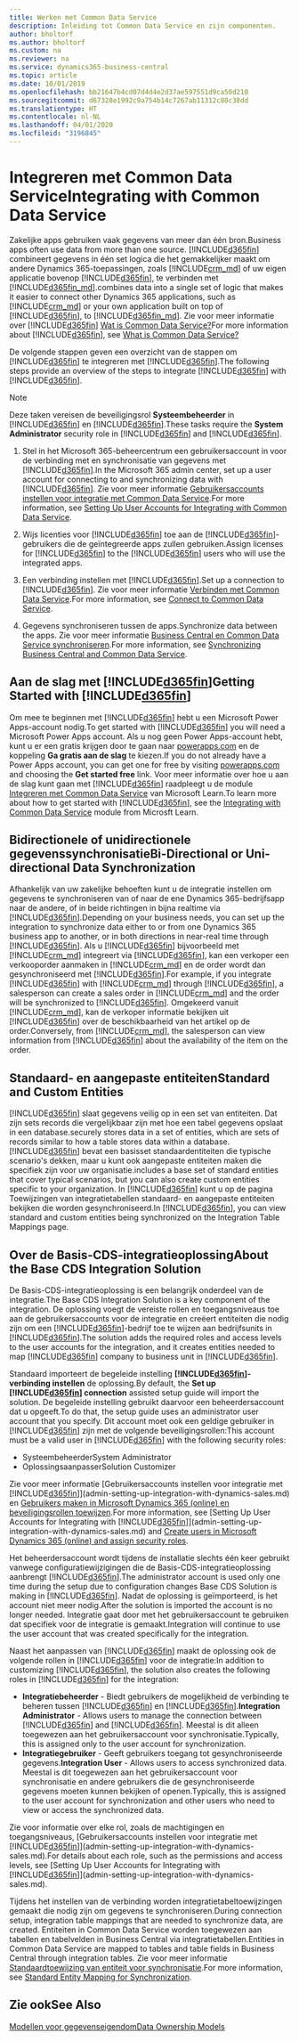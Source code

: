 ```yaml
---
title: Werken met Common Data Service
description: Inleiding tot Common Data Service en zijn componenten.
author: bholtorf
ms.author: bholtorf
ms.custom: na
ms.reviewer: na
ms.service: dynamics365-business-central
ms.topic: article
ms.date: 10/01/2019
ms.openlocfilehash: bb21647b4cd07d4d4e2d37ae597551d9ca50d210
ms.sourcegitcommit: d67328e1992c9a754b14c7267ab11312c80c38dd
ms.translationtype: HT
ms.contentlocale: nl-NL
ms.lasthandoff: 04/01/2020
ms.locfileid: "3196845"
---
```

# <a name="integrating-with-common-data-service"></a><span data-ttu-id="c9b58-103">Integreren met Common Data Service</span><span class="sxs-lookup"><span data-stu-id="c9b58-103">Integrating with Common Data Service</span></span>
<span data-ttu-id="c9b58-104">Zakelijke apps gebruiken vaak gegevens van meer dan één bron.</span><span class="sxs-lookup"><span data-stu-id="c9b58-104">Business apps often use data from more than one source.</span></span> [!INCLUDE[d365fin](includes/cds_long_md.md)] <span data-ttu-id="c9b58-105">combineert gegevens in één set logica die het gemakkelijker maakt om andere Dynamics 365-toepassingen, zoals [!INCLUDE[crm_md](includes/crm_md.md)] of uw eigen applicatie bovenop [!INCLUDE[d365fin](includes/cds_long_md.md)], te verbinden met [!INCLUDE[d365fin_md](includes/d365fin_md.md)].</span><span class="sxs-lookup"><span data-stu-id="c9b58-105">combines data into a single set of logic that makes it easier to connect other Dynamics 365 applications, such as [!INCLUDE[crm_md](includes/crm_md.md)] or your own application built on top of [!INCLUDE[d365fin](includes/cds_long_md.md)], to [!INCLUDE[d365fin_md](includes/d365fin_md.md)].</span></span> <span data-ttu-id="c9b58-106">Zie voor meer informatie over [!INCLUDE[d365fin](includes/cds_long_md.md)] [Wat is Common Data Service?](https://docs.microsoft.com/powerapps/maker/common-data-service/data-platform-intro)</span><span class="sxs-lookup"><span data-stu-id="c9b58-106">For more information about [!INCLUDE[d365fin](includes/cds_long_md.md)], see [What is Common Data Service?](https://docs.microsoft.com/powerapps/maker/common-data-service/data-platform-intro)</span></span>

<span data-ttu-id="c9b58-107">De volgende stappen geven een overzicht van de stappen om [!INCLUDE[d365fin](includes/cds_long_md.md)] te integreren met [!INCLUDE[d365fin](includes/d365fin_md.md)].</span><span class="sxs-lookup"><span data-stu-id="c9b58-107">The following steps provide an overview of the steps to integrate [!INCLUDE[d365fin](includes/cds_long_md.md)] with [!INCLUDE[d365fin](includes/d365fin_md.md)].</span></span>

> [!Note]  
> <span data-ttu-id="c9b58-108">Deze taken vereisen de beveiligingsrol **Systeembeheerder** in [!INCLUDE[d365fin](includes/cds_long_md.md)] en [!INCLUDE[d365fin](includes/d365fin_md.md)].</span><span class="sxs-lookup"><span data-stu-id="c9b58-108">These tasks require the **System Administrator** security role in [!INCLUDE[d365fin](includes/cds_long_md.md)] and [!INCLUDE[d365fin](includes/d365fin_md.md)].</span></span>  

1. <span data-ttu-id="c9b58-109">Stel in het Microsoft 365-beheercentrum een gebruikersaccount in voor de verbinding met en synchronisatie van gegevens met [!INCLUDE[d365fin](includes/cds_long_md.md)].</span><span class="sxs-lookup"><span data-stu-id="c9b58-109">In the Microsoft 365 admin center, set up a user account for connecting to and synchronizing data with [!INCLUDE[d365fin](includes/cds_long_md.md)].</span></span> <span data-ttu-id="c9b58-110">Zie voor meer informatie [Gebruikersaccounts instellen voor integratie met Common Data Service](admin-setting-up-integration-with-dynamics-sales.md).</span><span class="sxs-lookup"><span data-stu-id="c9b58-110">For more information, see [Setting Up User Accounts for Integrating with Common Data Service](admin-setting-up-integration-with-dynamics-sales.md).</span></span>

2. <span data-ttu-id="c9b58-111">Wijs licenties voor [!INCLUDE[d365fin](includes/cds_long_md.md)] toe aan de [!INCLUDE[d365fin](includes/d365fin_md.md)]-gebruikers die de geïntegreerde apps zullen gebruiken.</span><span class="sxs-lookup"><span data-stu-id="c9b58-111">Assign licenses for [!INCLUDE[d365fin](includes/cds_long_md.md)] to the [!INCLUDE[d365fin](includes/d365fin_md.md)] users who will use the integrated apps.</span></span>

3. <span data-ttu-id="c9b58-112">Een verbinding instellen met [!INCLUDE[d365fin](includes/cds_long_md.md)].</span><span class="sxs-lookup"><span data-stu-id="c9b58-112">Set up a connection to [!INCLUDE[d365fin](includes/cds_long_md.md)].</span></span> <span data-ttu-id="c9b58-113">Zie voor meer informatie [Verbinden met Common Data Service](admin-how-to-set-up-a-dynamics-crm-connection.md).</span><span class="sxs-lookup"><span data-stu-id="c9b58-113">For more information, see [Connect to Common Data Service](admin-how-to-set-up-a-dynamics-crm-connection.md).</span></span>  

4. <span data-ttu-id="c9b58-114">Gegevens synchroniseren tussen de apps.</span><span class="sxs-lookup"><span data-stu-id="c9b58-114">Synchronize data between the apps.</span></span> <span data-ttu-id="c9b58-115">Zie voor meer informatie [Business Central en Common Data Service synchroniseren](admin-synchronizing-business-central-and-sales.md).</span><span class="sxs-lookup"><span data-stu-id="c9b58-115">For more information, see [Synchronizing Business Central and Common Data Service](admin-synchronizing-business-central-and-sales.md).</span></span> 

## <a name="getting-started-with-d365fin"></a><span data-ttu-id="c9b58-116">Aan de slag met [!INCLUDE[d365fin](includes/cds_long_md.md)]</span><span class="sxs-lookup"><span data-stu-id="c9b58-116">Getting Started with [!INCLUDE[d365fin](includes/cds_long_md.md)]</span></span>
<span data-ttu-id="c9b58-117">Om mee te beginnen met [!INCLUDE[d365fin](includes/cds_long_md.md)] hebt u een Microsoft Power Apps-account nodig.</span><span class="sxs-lookup"><span data-stu-id="c9b58-117">To get started with [!INCLUDE[d365fin](includes/cds_long_md.md)] you will need a Microsoft Power Apps account.</span></span> <span data-ttu-id="c9b58-118">Als u nog geen Power Apps-account hebt, kunt u er een gratis krijgen door te gaan naar [powerapps.com](https://web.powerapps.com/?utm_source=padocs&utm_medium=linkinadoc&utm_campaign=referralsfromdoc) en de koppeling **Ga gratis aan de slag** te kiezen.</span><span class="sxs-lookup"><span data-stu-id="c9b58-118">If you do not already have a Power Apps account, you can get one for free by visiting [powerapps.com](https://web.powerapps.com/?utm_source=padocs&utm_medium=linkinadoc&utm_campaign=referralsfromdoc) and choosing the **Get started free** link.</span></span> <span data-ttu-id="c9b58-119">Voor meer informatie over hoe u aan de slag kunt gaan met [!INCLUDE[d365fin](includes/cds_long_md.md)] raadpleegt u de module [Integreren met Common Data Service](https://docs.microsoft.com/learn/modules/get-started-with-powerapps-common-data-service/) van Microsoft Learn.</span><span class="sxs-lookup"><span data-stu-id="c9b58-119">To learn more about how to get started with [!INCLUDE[d365fin](includes/cds_long_md.md)], see the [Integrating with Common Data Service](https://docs.microsoft.com/learn/modules/get-started-with-powerapps-common-data-service/) module from Microsft Learn.</span></span>

## <a name="bi-directional-or-uni-directional-data-synchronization"></a><span data-ttu-id="c9b58-120">Bidirectionele of unidirectionele gegevenssynchronisatie</span><span class="sxs-lookup"><span data-stu-id="c9b58-120">Bi-Directional or Uni-directional Data Synchronization</span></span>
<span data-ttu-id="c9b58-121">Afhankelijk van uw zakelijke behoeften kunt u de integratie instellen om gegevens te synchroniseren van of naar de ene Dynamics 365-bedrijfsapp naar de andere, of in beide richtingen in bijna realtime via [!INCLUDE[d365fin](includes/cds_long_md.md)].</span><span class="sxs-lookup"><span data-stu-id="c9b58-121">Depending on your business needs, you can set up the integration to synchronize data either to or from one Dynamics 365 business app to another, or in both directions in near-real time through [!INCLUDE[d365fin](includes/cds_long_md.md)].</span></span> <span data-ttu-id="c9b58-122">Als u [!INCLUDE[d365fin](includes/d365fin_md.md)] bijvoorbeeld met [!INCLUDE[crm_md](includes/crm_md.md)] integreert via [!INCLUDE[d365fin](includes/cds_long_md.md)], kan een verkoper een verkooporder aanmaken in [!INCLUDE[crm_md](includes/crm_md.md)] en de order wordt dan gesynchroniseerd met [!INCLUDE[d365fin](includes/d365fin_md.md)].</span><span class="sxs-lookup"><span data-stu-id="c9b58-122">For example, if you integrate [!INCLUDE[d365fin](includes/d365fin_md.md)] with [!INCLUDE[crm_md](includes/crm_md.md)] through [!INCLUDE[d365fin](includes/cds_long_md.md)], a salesperson can create a sales order in [!INCLUDE[crm_md](includes/crm_md.md)] and the order will be synchronized to [!INCLUDE[d365fin](includes/d365fin_md.md)].</span></span> <span data-ttu-id="c9b58-123">Omgekeerd vanuit [!INCLUDE[crm_md](includes/crm_md.md)], kan de verkoper informatie bekijken uit [!INCLUDE[d365fin](includes/d365fin_md.md)] over de beschikbaarheid van het artikel op de order.</span><span class="sxs-lookup"><span data-stu-id="c9b58-123">Conversely, from [!INCLUDE[crm_md](includes/crm_md.md)], the salesperson can view information from [!INCLUDE[d365fin](includes/d365fin_md.md)] about the availability of the item on the order.</span></span> 

## <a name="standard-and-custom-entities"></a><span data-ttu-id="c9b58-124">Standaard- en aangepaste entiteiten</span><span class="sxs-lookup"><span data-stu-id="c9b58-124">Standard and Custom Entities</span></span>
[!INCLUDE[d365fin](includes/cds_long_md.md)] <span data-ttu-id="c9b58-125">slaat gegevens veilig op in een set van entiteiten. Dat zijn sets records die vergelijkbaar zijn met hoe een tabel gegevens opslaat in een database.</span><span class="sxs-lookup"><span data-stu-id="c9b58-125">securely stores data in a set of entities, which are sets of records similar to how a table stores data within a database.</span></span> [!INCLUDE[d365fin](includes/cds_long_md.md)] <span data-ttu-id="c9b58-126">bevat een basisset standaardentiteiten die typische scenario's dekken, maar u kunt ook aangepaste entiteiten maken die specifiek zijn voor uw organisatie.</span><span class="sxs-lookup"><span data-stu-id="c9b58-126">includes a base set of standard entities that cover typical scenarios, but you can also create custom entities specific to your organization.</span></span> <span data-ttu-id="c9b58-127">In [!INCLUDE[d365fin](includes/d365fin_md.md)] kunt u op de pagina Toewijzingen van integratietabellen standaard- en aangepaste entiteiten bekijken die worden gesynchroniseerd.</span><span class="sxs-lookup"><span data-stu-id="c9b58-127">In [!INCLUDE[d365fin](includes/d365fin_md.md)], you can view standard and custom entities being synchronized on the Integration Table Mappings page.</span></span>

## <a name="about-the-base-cds-integration-solution"></a><span data-ttu-id="c9b58-128">Over de Basis-CDS-integratieoplossing</span><span class="sxs-lookup"><span data-stu-id="c9b58-128">About the Base CDS Integration Solution</span></span>
<span data-ttu-id="c9b58-129">De Basis-CDS-integratieoplossing is een belangrijk onderdeel van de integratie.</span><span class="sxs-lookup"><span data-stu-id="c9b58-129">The Base CDS Integration Solution is a key component of the integration.</span></span> <span data-ttu-id="c9b58-130">De oplossing voegt de vereiste rollen en toegangsniveaus toe aan de gebruikersaccounts voor de integratie en creëert entiteiten die nodig zijn om een [!INCLUDE[d365fin](includes/d365fin_md.md)]-bedrijf toe te wijzen aan bedrijfsunits in [!INCLUDE[d365fin](includes/cds_long_md.md)].</span><span class="sxs-lookup"><span data-stu-id="c9b58-130">The solution adds the required roles and access levels to the user accounts for the integration, and it creates entities needed to map [!INCLUDE[d365fin](includes/d365fin_md.md)] company to business unit in [!INCLUDE[d365fin](includes/cds_long_md.md)].</span></span> 

<span data-ttu-id="c9b58-131">Standaard importeert de begeleide instelling **[!INCLUDE[d365fin](includes/cds_long_md.md)]-verbinding instellen** de oplossing.</span><span class="sxs-lookup"><span data-stu-id="c9b58-131">By default, the **Set up [!INCLUDE[d365fin](includes/cds_long_md.md)] connection** assisted setup guide will import the solution.</span></span> <span data-ttu-id="c9b58-132">De begeleide instelling gebruikt daarvoor een beheerdersaccount dat u opgeeft.</span><span class="sxs-lookup"><span data-stu-id="c9b58-132">To do that, the setup guide uses an administrator user account that you specify.</span></span> <span data-ttu-id="c9b58-133">Dit account moet ook een geldige gebruiker in [!INCLUDE[d365fin](includes/cds_long_md.md)] zijn met de volgende beveiligingsrollen:</span><span class="sxs-lookup"><span data-stu-id="c9b58-133">This account must be a valid user in [!INCLUDE[d365fin](includes/cds_long_md.md)] with the following security roles:</span></span>

* <span data-ttu-id="c9b58-134">Systeembeheerder</span><span class="sxs-lookup"><span data-stu-id="c9b58-134">System Administrator</span></span>  
* <span data-ttu-id="c9b58-135">Oplossingsaanpasser</span><span class="sxs-lookup"><span data-stu-id="c9b58-135">Solution Customizer</span></span>  

<span data-ttu-id="c9b58-136">Zie voor meer informatie [Gebruikersaccounts instellen voor integratie met [!INCLUDE[d365fin](includes/cds_long_md.md)]](admin-setting-up-integration-with-dynamics-sales.md) en [Gebruikers maken in Microsoft Dynamics 365 (online) en beveiligingsrollen toewijzen](/dynamics365/customer-engagement/admin/create-users-assign-online-security-roles.md).</span><span class="sxs-lookup"><span data-stu-id="c9b58-136">For more information, see [Setting Up User Accounts for Integrating with [!INCLUDE[d365fin](includes/cds_long_md.md)]](admin-setting-up-integration-with-dynamics-sales.md) and [Create users in Microsoft Dynamics 365 (online) and assign security roles](/dynamics365/customer-engagement/admin/create-users-assign-online-security-roles.md).</span></span> 

<span data-ttu-id="c9b58-137">Het beheerdersaccount wordt tijdens de installatie slechts één keer gebruikt vanwege configuratiewijzigingen die de Basis-CDS-integratieoplossing aanbrengt [!INCLUDE[d365fin](includes/cds_long_md.md)].</span><span class="sxs-lookup"><span data-stu-id="c9b58-137">The administrator account is used only one time during the setup due to configuration changes Base CDS Solution is making in [!INCLUDE[d365fin](includes/cds_long_md.md)].</span></span> <span data-ttu-id="c9b58-138">Nadat de oplossing is geïmporteerd, is het account niet meer nodig.</span><span class="sxs-lookup"><span data-stu-id="c9b58-138">After the solution is imported the account is no longer needed.</span></span> <span data-ttu-id="c9b58-139">Integratie gaat door met het gebruikersaccount te gebruiken dat specifiek voor de integratie is gemaakt.</span><span class="sxs-lookup"><span data-stu-id="c9b58-139">Integration will continue to use the user account that was created specifically for the integration.</span></span>

<span data-ttu-id="c9b58-140">Naast het aanpassen van [!INCLUDE[d365fin](includes/cds_long_md.md)] maakt de oplossing ook de volgende rollen in [!INCLUDE[d365fin](includes/cds_long_md.md)] voor de integratie:</span><span class="sxs-lookup"><span data-stu-id="c9b58-140">In addition to customizing [!INCLUDE[d365fin](includes/cds_long_md.md)], the solution also creates the following roles in [!INCLUDE[d365fin](includes/cds_long_md.md)] for the integration:</span></span>

* <span data-ttu-id="c9b58-141">**Integratiebeheerder** - Biedt gebruikers de mogelijkheid de verbinding te beheren tussen [!INCLUDE[d365fin](includes/d365fin_md.md)] en [!INCLUDE[d365fin](includes/cds_long_md.md)].</span><span class="sxs-lookup"><span data-stu-id="c9b58-141">**Integration Administrator** - Allows users to manage the connection between [!INCLUDE[d365fin](includes/d365fin_md.md)] and [!INCLUDE[d365fin](includes/cds_long_md.md)].</span></span> <span data-ttu-id="c9b58-142">Meestal is dit alleen toegewezen aan het gebruikersaccount voor synchronisatie.</span><span class="sxs-lookup"><span data-stu-id="c9b58-142">Typically, this is assigned only to the user account for synchronization.</span></span>  
* <span data-ttu-id="c9b58-143">**Integratiegebruiker** - Geeft gebruikers toegang tot gesynchroniseerde gegevens.</span><span class="sxs-lookup"><span data-stu-id="c9b58-143">**Integration User** - Allows users to access synchronized data.</span></span> <span data-ttu-id="c9b58-144">Meestal is dit toegewezen aan het gebruikersaccount voor synchronisatie en andere gebruikers die de gesynchroniseerde gegevens moeten kunnen bekijken of openen.</span><span class="sxs-lookup"><span data-stu-id="c9b58-144">Typically, this is assigned to the user account for synchronization and other users who need to view or access the synchronized data.</span></span>

<span data-ttu-id="c9b58-145">Zie voor informatie over elke rol, zoals de machtigingen en toegangsniveaus, [Gebruikersaccounts instellen voor integratie met [!INCLUDE[d365fin](includes/cds_long_md.md)]](admin-setting-up-integration-with-dynamics-sales.md).</span><span class="sxs-lookup"><span data-stu-id="c9b58-145">For details about each role, such as the permissions and access levels, see [Setting Up User Accounts for Integrating with [!INCLUDE[d365fin](includes/cds_long_md.md)]](admin-setting-up-integration-with-dynamics-sales.md).</span></span>

<span data-ttu-id="c9b58-146">Tijdens het instellen van de verbinding worden integratietabeltoewijzingen gemaakt die nodig zijn om gegevens te synchroniseren.</span><span class="sxs-lookup"><span data-stu-id="c9b58-146">During connection setup, integration table mappings that are needed to synchronize data, are created.</span></span> <span data-ttu-id="c9b58-147">Entiteiten in Common Data Service worden toegewezen aan tabellen en tabelvelden in Business Central via integratietabellen.</span><span class="sxs-lookup"><span data-stu-id="c9b58-147">Entities in Common Data Service are mapped to tables and table fields in Business Central through integration tables.</span></span> <span data-ttu-id="c9b58-148">Zie voor meer informatie [Standaardtoewijzing van entiteit voor synchronisatie](admin-synchronizing-business-central-and-sales.md#standard-entity-mapping-for-synchronization).</span><span class="sxs-lookup"><span data-stu-id="c9b58-148">For more information, see [Standard Entity Mapping for Synchronization](admin-synchronizing-business-central-and-sales.md#standard-entity-mapping-for-synchronization).</span></span>

## <a name="see-also"></a><span data-ttu-id="c9b58-149">Zie ook</span><span class="sxs-lookup"><span data-stu-id="c9b58-149">See Also</span></span>
[<span data-ttu-id="c9b58-150">Modellen voor gegevenseigendom</span><span class="sxs-lookup"><span data-stu-id="c9b58-150">Data Ownership Models</span></span>](admin-cds-company-concept.md)  
<!--needs to be removed as this is moved to dev-itpro docs[Walkthrough: Customizing an Integration with Common Data Service](docs.microsoft.com/en-us/dynamics365/business-central/dev-itpro/administration/administration-custom-cds-integration) -->



